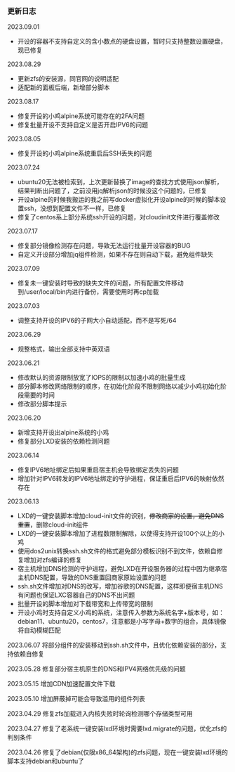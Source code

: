 ### 更新日志

2023.09.01

- 开设的容器不支持自定义的含小数点的硬盘设置，暂时只支持整数设置硬盘，现已修复

2023.08.29

- 更新zfs的安装源，同官网的说明适配
- 适配新的面板后端，新增部分脚本

2023.08.17

- 修复开设的小鸡alpine系统可能存在的2FA问题
- 修复批量开设不支持自定义是否开启IPV6的问题

2023.08.05

- 修复开设的小鸡alpine系统重启后SSH丢失的问题

2023.07.24

- ubuntu20无法被检索到，上次更新替换了image的查找方式使用json解析，结果判断出问题了，之前没用jq解析json的时候没这个问题的，已修复
- 开设alpine的时候我搬运的我之前写docker虚拟化开设alpine的时候的脚本设置ssh，没想到配置文件不一样，已修复
- 修复了centos系上部分系统ssh开设的问题，对cloudinit文件进行覆盖修改

2023.07.17

- 修复部分镜像检测存在问题，导致无法运行批量开设容器的BUG
- 自定义开设部分增加jq组件检测，如果不存在则自动下载，避免组件缺失

2023.07.09

- 修复未一键安装时导致的缺失文件的问题，所有配置文件移动到/user/local/bin内进行备份，需要使用时再cp加载

2023.07.03

- 调整支持开设的IPV6的子网大小自动适配，而不是写死/64

2023.06.29

- 规整格式，输出全部支持中英双语

2023.06.21

- 修改默认的资源限制放宽了IOPS的限制以加速小鸡的批量生成
- 部分脚本修改网络限制的顺序，在初始化阶段不限制网络以减少小鸡初始化阶段需要的时间
- 修改部分脚本提示

2023.06.20

- 新增支持开设出alpine系统的小鸡
- 修复部分LXD安装的依赖检测问题

2023.06.14

- 修复IPV6地址绑定后如果重启宿主机会导致绑定丢失的问题
- 增加针对IPV6转发的IPV6地址绑定的守护进程，保证重启后IPV6的映射依然存在

2023.06.13 

- LXD的一键安装脚本增加cloud-init文件的识别，~~修改商家的设置，避免DNS重置~~，删除cloud-init组件
- LXD的一键安装脚本增加了进程数限制解除，以使得支持开设100个以上的小鸡
- 使用dos2unix转换ssh.sh文件的格式避免部分模板识别不到文件，依赖自修复增加对zfs编译的修复
- 宿主机增加DNS检测的守护进程，避免LXD在开设服务器的过程中因为继承宿主机DNS配置，导致的DNS重置回商家原始设置的问题
- ssh.sh文件增加对DNS的改写，增加谷歌的DNS配置，这样即便宿主机DNS有问题也保证LXC容器自己的DNS不出问题
- 批量开设的脚本增加对下载带宽和上传带宽的限制
- 开设小鸡时支持自定义小鸡的系统，注意传入参数为系统名字+版本号，如：debian11、ubuntu20，centos7，注意都是小写字母+数字的组合，具体镜像将自动模糊匹配

2023.06.07 将部分组件的安装移动到ssh.sh文件中，且优化依赖安装的部分，支持依赖自修复

2023.05.28 修复部分宿主机原生的DNS和IPV4网络优先级的问题

2023.05.15 增加CDN加速配置文件下载

2023.05.10 增加屏蔽掉可能会导致滥用的组件列表

2023.04.29 修复zfs加载进入内核失败时轮询检测哪个存储类型可用

2023.04.27 修复了老系统一键安装lxd环境时需要lxd.migrate的问题，优化zfs的判别条件

2023.04.26 修复了debian(仅限x86_64架构)的zfs问题，现在一键安装lxd环境的脚本支持debian和ubuntu了

